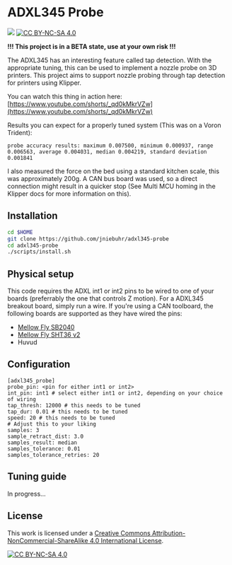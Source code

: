 # ADXL345 Probe
[![](https://dcbadge.vercel.app/api/server/APw7rgPGPf)](https://delta2.eu/discord)
[![CC BY-NC-SA 4.0][cc-by-nc-sa-shield]][cc-by-nc-sa]

**!!! This project is in a BETA state, use at your own risk !!!**

The ADXL345 has an interesting feature called tap detection. With the appropriate tuning, this can be used to implement a nozzle probe on 3D printers.
This project aims to support nozzle probing through tap detection for printers using Klipper.

You can watch this thing in action here:
[https://www.youtube.com/shorts/_qd0kMkrVZw](https://www.youtube.com/shorts/_qd0kMkrVZw)

Results you can expect for a properly tuned system (This was on a Voron Trident):

```
probe accuracy results: maximum 0.007500, minimum 0.000937, range 0.006563, average 0.004031, median 0.004219, standard deviation 0.001841
```

I also measured the force on the bed using a standard kitchen scale, this was approximately 200g. A CAN bus board was used, so a direct connection might result in a quicker stop (See Multi MCU homing in the Klipper docs for more information on this).

## Installation

```bash
cd $HOME
git clone https://github.com/jniebuhr/adxl345-probe
cd adxl345-probe
./scripts/install.sh
```

## Physical setup

This code requires the ADXL int1 or int2 pins to be wired to one of your boards (preferrably the one that controls Z motion).
For a ADXL345 breakout board, simply run a wire. If you're using a CAN toolboard, the following boards are supported as they have wired the pins:

- [Mellow Fly SB2040](https://aliexpress.com/item/1005004675264551.html)
- [Mellow Fly SHT36 v2](https://aliexpress.com/item/1005004687165673.html)
- Huvud

## Configuration

```
[adxl345_probe]
probe_pin: <pin for either int1 or int2>
int_pin: int1 # select either int1 or int2, depending on your choice of wiring
tap_thresh: 12000 # this needs to be tuned
tap_dur: 0.01 # this needs to be tuned
speed: 20 # this needs to be tuned
# Adjust this to your liking
samples: 3
sample_retract_dist: 3.0
samples_result: median
samples_tolerance: 0.01
samples_tolerance_retries: 20
```

## Tuning guide

In progress...

## License

This work is licensed under a
[Creative Commons Attribution-NonCommercial-ShareAlike 4.0 International License][cc-by-nc-sa].

[![CC BY-NC-SA 4.0][cc-by-nc-sa-image]][cc-by-nc-sa]

[cc-by-nc-sa]: http://creativecommons.org/licenses/by-nc-sa/4.0/
[cc-by-nc-sa-image]: https://licensebuttons.net/l/by-nc-sa/4.0/88x31.png
[cc-by-nc-sa-shield]: https://img.shields.io/badge/License-CC%20BY--NC--SA%204.0-lightgrey.svg?style=for-the-badge
